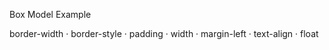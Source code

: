 Box Model Example

border-width · border-style · padding · width · margin-left · text-align · float
